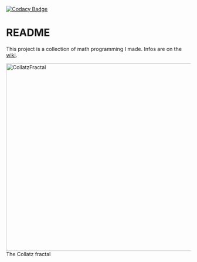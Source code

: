[![Codacy Badge](https://api.codacy.com/project/badge/Grade/67fd32fccb7b4cf386f136c8d6f864da)](https://www.codacy.com/app/JonasHau/MathForFun)

# README

This project is a collection of math programming I made.
Infos are on the [wiki](https://github.com/JonasHau/MathForFun/wiki).
  
<a title="Pokipsy76 [Public domain], via Wikimedia Commons" href="https://commons.wikimedia.org/wiki/File:CollatzFractal.png"><img width="512" alt="CollatzFractal" src="https://upload.wikimedia.org/wikipedia/commons/thumb/1/1c/CollatzFractal.png/512px-CollatzFractal.png"></a>  
The Collatz fractal
